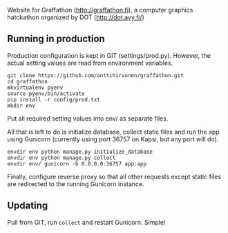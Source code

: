 Website for Graffathon (http://graffathon.fi), a computer graphics hatckathon organized by DOT (http://dot.ayy.fi/)

## Running in production

Production configuration is kept in GIT (settings/prod.py). However, the actual setting values are read from environment variables.

```
git clone https://github.com/anttihirvonen/graffathon.git
cd graffathon
mkvirtualenv pyenv
source pyenv/bin/activate
pip install -r config/prod.txt
mkdir env
```

Put all required setting values into env/ as separate files.

All that is left to do is initialize database, collect static files and run the app using Gunicorn (currently using port 36757 on Kapsi, but any port will do). 

```
envdir env python manage.py initialize_database
envdir env python manage.py collect
envdir env/ gunicorn -b 0.0.0.0:36757 app:app
```

Finally, configure reverse proxy so that all other requests except static files are redirected to the running Gunicorn instance.

## Updating

Pull from GIT, run ```collect``` and restart Gunicorn. Simple!
